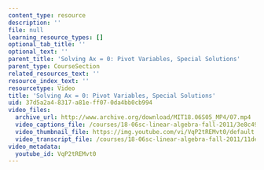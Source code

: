 ```yaml
---
content_type: resource
description: ''
file: null
learning_resource_types: []
optional_tab_title: ''
optional_text: ''
parent_title: 'Solving Ax = 0: Pivot Variables, Special Solutions'
parent_type: CourseSection
related_resources_text: ''
resource_index_text: ''
resourcetype: Video
title: 'Solving Ax = 0: Pivot Variables, Special Solutions'
uid: 37d5a2a4-8317-a81e-ff07-0da4bb0cb994
video_files:
  archive_url: http://www.archive.org/download/MIT18.06S05_MP4/07.mp4
  video_captions_file: /courses/18-06sc-linear-algebra-fall-2011/3e8c4941b1d158dd8c6479ea80b9eab4_VqP2tREMvt0.vtt
  video_thumbnail_file: https://img.youtube.com/vi/VqP2tREMvt0/default.jpg
  video_transcript_file: /courses/18-06sc-linear-algebra-fall-2011/11def16763845b3602821117592f4b56_VqP2tREMvt0.pdf
video_metadata:
  youtube_id: VqP2tREMvt0
---
```

